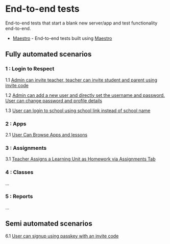 # End-to-end tests

End-to-end tests that start a blank new server/app and test functionality end-to-end.

* [Maestro](../.maestro/) - End-to-end tests built using [Maestro](https://maestro.mobile.dev)

## Fully automated scenarios

### 1 : Login to Respect

1.1 [Admin can invite teacher, teacher can invite student and parent using invite code](01_01_invite_using_invite_code.md)

1.2 [Admin can add a new user and directly set the username and password. User can change password and profile details](01_02_add_user_direct.md)

1.3 [User can login to school using school link instead of school name](01_03_login_using_school_link.md)

### 2 : Apps

2.1 [User Can Browse Apps and lessons ](test-description/002_browse_lessons_test_description.md)

### 3 : Assignments

3.1 [Teacher Assigns a Learning Unit as Homework via Assignments Tab](test-description/003_admin_user_assigns_assignment_to_a_class_test_description.md)

### 4 : Classes

...

### 5 : Reports

...

## Semi automated scenarios

6.1 [User can signup using passkey with an invite code]()

